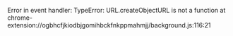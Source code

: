 Error in event handler: TypeError: URL.createObjectURL is not a function at chrome-extension://ogbhcfjkiodbjgomihbckfnkppmahmjj/background.js:116:21
